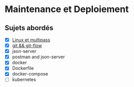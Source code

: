 # Maintenance et Deploiement

## Sujets abordés

- [x] [Linux et multipass](https://github.com/djimondev/CESI-Lille-Maintenace-et-Deploiement---RIL-21/blob/main/1.%20Multipass/0_installation.md)
- [x] [git && git-flow](https://github.com/djimondev/CESI-Lille-Maintenace-et-Deploiement---RIL-21/blob/main/2.%20git-flow/0_git_flow.md)
- [x] json-server
- [x] postman and json-server
- [x] docker
- [x] Dockerfile
- [x] docker-compose
- [ ] kubernetes
